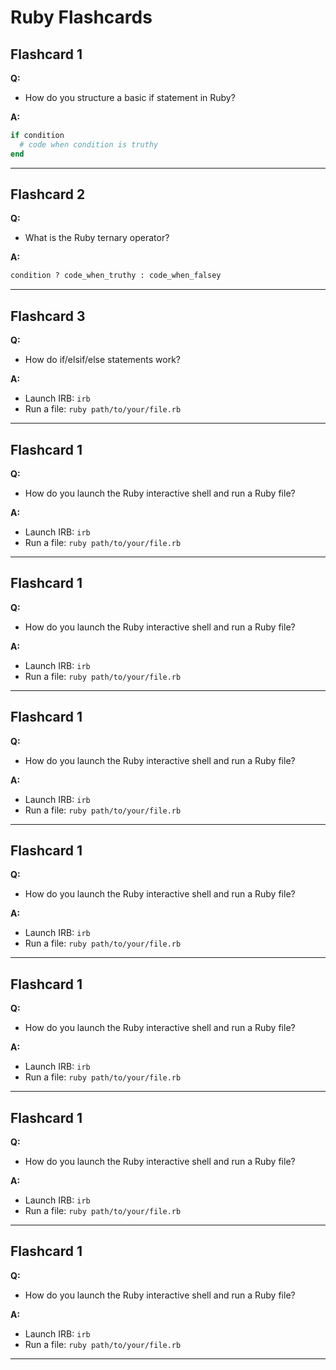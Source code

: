 # Ruby Flashcards

## Flashcard 1  
**Q:**  
- How do you structure a basic if statement in Ruby?

**A:**  
```ruby
if condition
  # code when condition is truthy
end
```

---

## Flashcard 2
**Q:**  
- What is the Ruby ternary operator?

**A:**
```ruby
condition ? code_when_truthy : code_when_falsey
```

---

## Flashcard 3
**Q:**  
- How do if/elsif/else statements work?

**A:**  
- Launch IRB: `irb`  
- Run a file: `ruby path/to/your/file.rb`  

---
## Flashcard 1  
**Q:**  
- How do you launch the Ruby interactive shell and run a Ruby file?

**A:**  
- Launch IRB: `irb`  
- Run a file: `ruby path/to/your/file.rb`  

---

## Flashcard 1  
**Q:**  
- How do you launch the Ruby interactive shell and run a Ruby file?

**A:**  
- Launch IRB: `irb`  
- Run a file: `ruby path/to/your/file.rb`  

---

## Flashcard 1  
**Q:**  
- How do you launch the Ruby interactive shell and run a Ruby file?

**A:**  
- Launch IRB: `irb`  
- Run a file: `ruby path/to/your/file.rb`  

---

## Flashcard 1  
**Q:**  
- How do you launch the Ruby interactive shell and run a Ruby file?

**A:**  
- Launch IRB: `irb`  
- Run a file: `ruby path/to/your/file.rb`  

---

## Flashcard 1  
**Q:**  
- How do you launch the Ruby interactive shell and run a Ruby file?

**A:**  
- Launch IRB: `irb`  
- Run a file: `ruby path/to/your/file.rb`  

---

## Flashcard 1  
**Q:**  
- How do you launch the Ruby interactive shell and run a Ruby file?

**A:**  
- Launch IRB: `irb`  
- Run a file: `ruby path/to/your/file.rb`  

---

## Flashcard 1  
**Q:**  
- How do you launch the Ruby interactive shell and run a Ruby file?

**A:**  
- Launch IRB: `irb`  
- Run a file: `ruby path/to/your/file.rb`  

---
